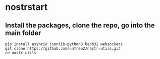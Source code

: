 # nostrstart
## Install the packages, clone the repo, go into the main folder

```
pip install asyncio jsonlib-python3 bech32 websockets
git clone https://github.com/untreu2/nostr-utils.git
cd nostr-utils
```
